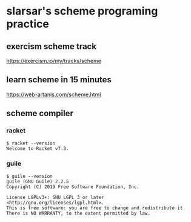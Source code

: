 # slarsar's scheme programing practice

## exercism scheme track 
https://exercism.io/my/tracks/scheme   



## learn scheme in 15 minutes
https://web-artanis.com/scheme.html


## scheme compiler
### racket
```
$ racket --version
Welcome to Racket v7.3.
```

### guile
```
$ guile --version
guile (GNU Guile) 2.2.5
Copyright (C) 2019 Free Software Foundation, Inc.

License LGPLv3+: GNU LGPL 3 or later <http://gnu.org/licenses/lgpl.html>.
This is free software: you are free to change and redistribute it.
There is NO WARRANTY, to the extent permitted by law.

```